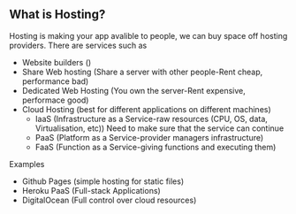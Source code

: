 ## What is Hosting?
Hosting is making your app avalible to people, we can buy space off hosting providers. 
There are services such as
- Website builders ()
- Share Web hosting (Share a server with other people-Rent cheap, performance bad)
- Dedicated Web Hosting (You own the server-Rent expensive, performace good)
- Cloud Hosting (best for different applications on different machines)
    - IaaS (Infrastructure as a Service-raw resources (CPU, OS, data, Virtualisation, etc))
    Need to make sure that the service can continue
    - PaaS (Platform as a Service-provider managers infrastructure)
    - FaaS (Function as a Service-giving functions and executing them)

Examples
- Github Pages (simple hosting for static files)
- Heroku PaaS (Full-stack Applications)
- DigitalOcean (Full control over cloud resources)